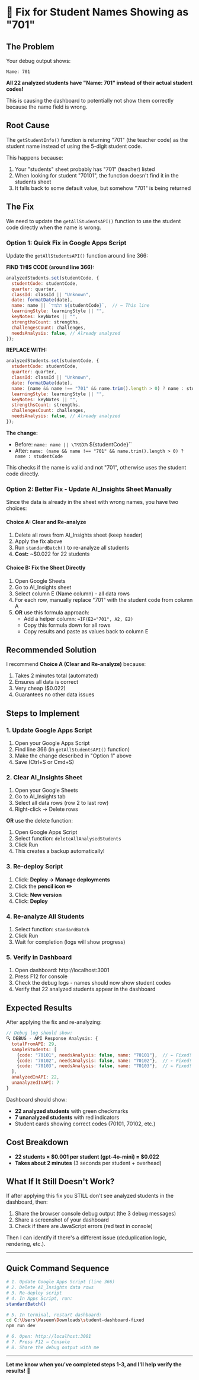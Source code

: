 # 🔧 Fix for Student Names Showing as "701"

## The Problem

Your debug output shows:
```
Name: 701
```

**All 22 analyzed students have "Name: 701" instead of their actual student codes!**

This is causing the dashboard to potentially not show them correctly because the name field is wrong.

## Root Cause

The `getStudentInfo()` function is returning "701" (the teacher code) as the student name instead of using the 5-digit student code.

This happens because:
1. Your "students" sheet probably has "701" (teacher) listed
2. When looking for student "70101", the function doesn't find it in the students sheet
3. It falls back to some default value, but somehow "701" is being returned

## The Fix

We need to update the `getAllStudentsAPI()` function to use the student code directly when the name is wrong.

### Option 1: Quick Fix in Google Apps Script

Update the `getAllStudentsAPI()` function around line 366:

**FIND THIS CODE (around line 366):**
```javascript
analyzedStudents.set(studentCode, {
  studentCode: studentCode,
  quarter: quarter,
  classId: classId || "Unknown",
  date: formatDate(date),
  name: name || `תלמיד ${studentCode}`,  // ← This line
  learningStyle: learningStyle || "",
  keyNotes: keyNotes || "",
  strengthsCount: strengths,
  challengesCount: challenges,
  needsAnalysis: false, // Already analyzed
});
```

**REPLACE WITH:**
```javascript
analyzedStudents.set(studentCode, {
  studentCode: studentCode,
  quarter: quarter,
  classId: classId || "Unknown",
  date: formatDate(date),
  name: (name && name !== "701" && name.trim().length > 0) ? name : studentCode,  // ← FIXED: Use studentCode if name is invalid
  learningStyle: learningStyle || "",
  keyNotes: keyNotes || "",
  strengthsCount: strengths,
  challengesCount: challenges,
  needsAnalysis: false, // Already analyzed
});
```

**The change:**
- Before: `name: name || \`תלמיד ${studentCode}\``
- After: `name: (name && name !== "701" && name.trim().length > 0) ? name : studentCode`

This checks if the name is valid and not "701", otherwise uses the student code directly.

### Option 2: Better Fix - Update AI_Insights Sheet Manually

Since the data is already in the sheet with wrong names, you have two choices:

#### Choice A: Clear and Re-analyze
1. Delete all rows from AI_Insights sheet (keep header)
2. Apply the fix above
3. Run `standardBatch()` to re-analyze all students
4. **Cost:** ~$0.022 for 22 students

#### Choice B: Fix the Sheet Directly
1. Open Google Sheets
2. Go to AI_Insights sheet
3. Select column E (Name column) - all data rows
4. For each row, manually replace "701" with the student code from column A
5. **OR** use this formula approach:
   - Add a helper column: `=IF(E2="701", A2, E2)`
   - Copy this formula down for all rows
   - Copy results and paste as values back to column E

## Recommended Solution

I recommend **Choice A (Clear and Re-analyze)** because:
1. Takes 2 minutes total (automated)
2. Ensures all data is correct
3. Very cheap ($0.022)
4. Guarantees no other data issues

## Steps to Implement

### 1. Update Google Apps Script

1. Open your Google Apps Script
2. Find line 366 (in `getAllStudentsAPI()` function)
3. Make the change described in "Option 1" above
4. Save (Ctrl+S or Cmd+S)

### 2. Clear AI_Insights Sheet

1. Open your Google Sheets
2. Go to AI_Insights tab
3. Select all data rows (row 2 to last row)
4. Right-click → Delete rows

**OR** use the delete function:
1. Open Google Apps Script
2. Select function: `deleteAllAnalysedStudents`
3. Click Run
4. This creates a backup automatically!

### 3. Re-deploy Script

1. Click: **Deploy → Manage deployments**
2. Click the **pencil icon ✏️**
3. Click: **New version**
4. Click: **Deploy**

### 4. Re-analyze All Students

1. Select function: `standardBatch`
2. Click Run
3. Wait for completion (logs will show progress)

### 5. Verify in Dashboard

1. Open dashboard: http://localhost:3001
2. Press F12 for console
3. Check the debug logs - names should now show student codes
4. Verify that 22 analyzed students appear in the dashboard

## Expected Results

After applying the fix and re-analyzing:

```javascript
// Debug log should show:
🔍 DEBUG - API Response Analysis: {
  totalFromAPI: 29,
  sampleStudents: [
    {code: "70101", needsAnalysis: false, name: "70101"},  // ← Fixed!
    {code: "70102", needsAnalysis: false, name: "70102"},  // ← Fixed!
    {code: "70103", needsAnalysis: false, name: "70103"},  // ← Fixed!
  ],
  analyzedInAPI: 22,
  unanalyzedInAPI: 7
}
```

Dashboard should show:
- **22 analyzed students** with green checkmarks
- **7 unanalyzed students** with red indicators
- Student cards showing correct codes (70101, 70102, etc.)

## Cost Breakdown

- **22 students × $0.001 per student (gpt-4o-mini) = $0.022**
- **Takes about 2 minutes** (3 seconds per student + overhead)

## What If It Still Doesn't Work?

If after applying this fix you STILL don't see analyzed students in the dashboard, then:

1. Share the browser console debug output (the 3 debug messages)
2. Share a screenshot of your dashboard
3. Check if there are JavaScript errors (red text in console)

Then I can identify if there's a different issue (deduplication logic, rendering, etc.).

---

## Quick Command Sequence

```bash
# 1. Update Google Apps Script (line 366)
# 2. Delete AI_Insights data rows
# 3. Re-deploy script
# 4. In Apps Script, run:
standardBatch()

# 5. In terminal, restart dashboard:
cd C:\Users\Waseem\Downloads\student-dashboard-fixed
npm run dev

# 6. Open: http://localhost:3001
# 7. Press F12 → Console
# 8. Share the debug output with me
```

---

**Let me know when you've completed steps 1-3, and I'll help verify the results!** 🚀
